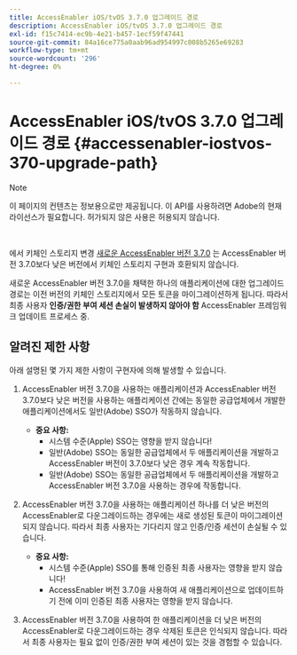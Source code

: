 ```yaml
---
title: AccessEnabler iOS/tvOS 3.7.0 업그레이드 경로
description: AccessEnabler iOS/tvOS 3.7.0 업그레이드 경로
exl-id: f15c7414-ec9b-4e21-b457-1ecf59f47441
source-git-commit: 84a16ce775a0aab96ad954997c008b5265e69283
workflow-type: tm+mt
source-wordcount: '296'
ht-degree: 0%

---
```


# AccessEnabler iOS/tvOS 3.7.0 업그레이드 경로 {#accessenabler-iostvos-370-upgrade-path}

>[!NOTE]
>
>이 페이지의 컨텐츠는 정보용으로만 제공됩니다. 이 API를 사용하려면 Adobe의 현재 라이선스가 필요합니다. 허가되지 않은 사용은 허용되지 않습니다.

</br>

에서 키체인 스토리지 변경 [새로운 AccessEnabler 버전 3.7.0](/help/authentication/authn-rn-ios-tvos-370.md) 는 AccessEnabler 버전 3.7.0보다 낮은 버전에서 키체인 스토리지 구현과 호환되지 않습니다.

새로운 AccessEnabler 버전 3.7.0을 채택한 하나의 애플리케이션에 대한 업그레이드 경로는 이전 버전의 키체인 스토리지에서 모든 토큰을 마이그레이션하게 됩니다. 따라서 최종 사용자 **인증/권한 부여 세션 손실이 발생하지 않아야 함** AccessEnabler 프레임워크 업데이트 프로세스 중.

## 알려진 제한 사항

아래 설명된 몇 가지 제한 사항이 구현자에 의해 발생할 수 있습니다.


1. AccessEnabler 버전 3.7.0을 사용하는 애플리케이션과 AccessEnabler 버전 3.7.0보다 낮은 버전을 사용하는 애플리케이션 간에는 동일한 공급업체에서 개발한 애플리케이션에서도 일반(Adobe) SSO가 작동하지 않습니다.

   - **중요 사항:**
      - 시스템 수준(Apple) SSO는 영향을 받지 않습니다!
      - 일반(Adobe) SSO는 동일한 공급업체에서 두 애플리케이션을 개발하고 AccessEnabler 버전이 3.7.0보다 낮은 경우 계속 작동합니다.
      - 일반(Adobe) SSO는 동일한 공급업체에서 두 애플리케이션을 개발하고 AccessEnabler 버전 3.7.0을 사용하는 경우에 작동합니다.

1. AccessEnabler 버전 3.7.0을 사용하는 애플리케이션 하나를 더 낮은 버전의 AccessEnabler로 다운그레이드하는 경우에는 새로 생성된 토큰이 마이그레이션되지 않습니다. 따라서 최종 사용자는 기다리지 않고 인증/인증 세션이 손실될 수 있습니다.

   - **중요 사항:**
      - 시스템 수준(Apple) SSO를 통해 인증된 최종 사용자는 영향을 받지 않습니다!
      - AccessEnabler 버전 3.7.0을 사용하여 새 애플리케이션으로 업데이트하기 전에 이미 인증된 최종 사용자는 영향을 받지 않습니다.

1. AccessEnabler 버전 3.7.0을 사용하여 한 애플리케이션을 더 낮은 버전의 AccessEnabler로 다운그레이드하는 경우 삭제된 토큰은 인식되지 않습니다. 따라서 최종 사용자는 필요 없이 인증/권한 부여 세션이 있는 것을 경험할 수 있습니다.
